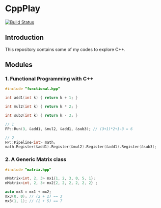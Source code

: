# CppPlay
[![Build Status](https://travis-ci.org/bowhan/CppPlay.svg?branch=master)](https://travis-ci.org/bowhan/CppPlay)

## Introduction
This repository contains some of my codes to explore C++.

## Modules

### 1. Functional Programming with C++

```C++
#include "functional.hpp"

int add1(int k) { return k + 1; }

int mul2(int k) { return k * 2; }

int sub3(int k) { return k - 3; }

// 1
FP::Run(3, &add1, &mul2, &add1, &sub3); // (3+1)*2+1-3 = 6 

// 2
FP::Pipeline<int> math;
math.Register(&add1).Register(&mul2).Register(&add1).Register(&sub3);
```

### 2. A Generic Matrix class

```C++
#include "matrix.hpp"

nMatrix<int, 2, 3> mx1{1, 2, 3, 0, 5, 1};
nMatrix<int, 2, 3> mx2{2, 2, 2, 2, 2, 2} ;

auto mx3 = mx1 + mx2;
mx3(0, 0); // (2 + 1) == 3
mx3(1, 1); // (2 + 5) == 7

```
